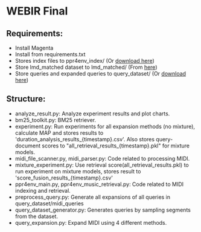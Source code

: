 # WEBIR Final

## Requirements:
* Install Magenta
* Install from requirements.txt
* Stores index files to ppr4env_index/ (Or [download here](https://drive.google.com/file/d/1lhJUTOcCuqM8UBSyr9coFTTl-xAcHMNI/view?fbclid=IwY2xjawKv4yFleHRuA2FlbQIxMABicmlkETF0ekI5VVhyY3VVZ1dBTWtDAR4B5sAlqB0BivRZvBawoy3TfNPKVFcWrt_qR54VndRCuVj0ohILGAiWXleFvg_aem_sQvaME05fxmz9QChgyQgnQ))
* Store lmd_matched dataset to lmd_matched/ (From [here](https://colinraffel.com/projects/lmd/))
* Store queries and expanded queries to query_dataset/ (Or [download here](https://drive.google.com/file/d/1BSNNtcqJzDYBTT8PCmIkfBm8QbVE0O9f/view?fbclid=IwY2xjawKv44hleHRuA2FlbQIxMABicmlkETF0ekI5VVhyY3VVZ1dBTWtDAR6r_Ubl043S9EYjR4V3Inwy5uaG9ZQAvMCtha8gq2aoSZZkO8emEnEG85xRuA_aem_wqbvHqre_y6Y2GyeTqS3Bg))

## Structure:
* analyze_result.py: Analyze experiment results and plot charts.
* bm25_toolkit.py: BM25 retriever.
* experiment.py: Run experiments for all expansion methods (no mixture), calculate MAP and stores results to 'duration_analysis_results_{timestamp}.csv'. Also stores query-document scores to "all_retrieval_results_{timestamp}.pkl" for mixture models.
* midi_file_scanner.py, midi_parser.py: Code related to processing MIDI.
* mixture_experiment.py: Use retrieval score(all_retrieval_results.pkl) to run experiment on mixture models, stores result to 'score_fusion_results_{timestamp}.csv'
* ppr4env_main.py, ppr4env_music_retrieval.py: Code related to MIDI indexing and retrieval.
* preprocess_query.py: Generate all expansions of all queries in query_dataset/midi_queries
* query_dataset_generator.py: Generates queries by sampling segments from the dataset.
* query_expansion.py: Expand MIDI using 4 different methods.
